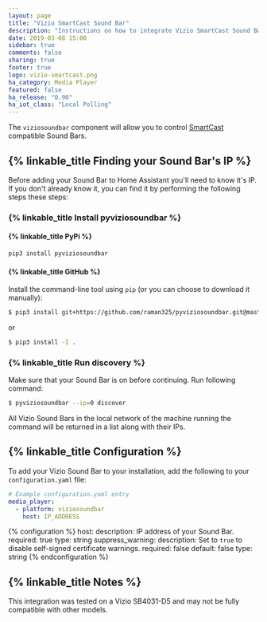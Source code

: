 ```yaml
---
layout: page
title: "Vizio SmartCast Sound Bar"
description: "Instructions on how to integrate Vizio SmartCast Sound Bar into Home Assistant."
date: 2019-03-08 15:00
sidebar: true
comments: false
sharing: true
footer: true
logo: vizio-smartcast.png
ha_category: Media Player
featured: false
ha_release: "0.90"
ha_iot_class: "Local Polling"
---
```


The `viziosoundbar` component will allow you to control [SmartCast](https://www.vizio.com/smartcast-app) compatible Sound Bars.

## {% linkable_title Finding your Sound Bar's IP %}
Before adding your Sound Bar to Home Assistant you'll need to know it's IP. If you don't already know it, you can find it by performing the following steps these steps:

### {% linkable_title Install pyviziosoundbar %}
#### {% linkable_title PyPi %}
```bash
pip3 install pyviziosoundbar
```

#### {% linkable_title GitHub %}
Install the command-line tool using `pip` (or you can choose to download it manually):

```bash
$ pip3 install git+https://github.com/raman325/pyviziosoundbar.git@master
```

or

```bash
$ pip3 install -I .
```

### {% linkable_title Run discovery %}
Make sure that your Sound Bar is on before continuing. Run following command:

```bash
$ pyviziosoundbar --ip=0 discover
```

All Vizio Sound Bars in the local network of the machine running the command will be returned in a list along with their IPs.

## {% linkable_title Configuration %}
To add your Vizio Sound Bar to your installation, add the following to your `configuration.yaml` file:

```yaml
# Example configuration.yaml entry
media_player:
  - platform: viziosoundbar
    host: IP_ADDRESS
```

{% configuration %}
host:
  description: IP address of your Sound Bar.
  required: true
  type: string
suppress_warning:
  description: Set to `true` to disable self-signed certificate warnings.
  required: false
  default: false
  type: string
{% endconfiguration %}

## {% linkable_title Notes %}
This integration was tested on a Vizio SB4031-D5 and may not be fully compatible with other models.

